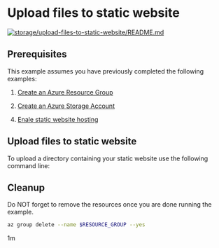 
# Upload files to static website

[![storage/upload-files-to-static-website/README.md](https://github.com/Azure-Samples/java-on-azure-examples/actions/workflows/storage_upload-files-to-static-website_README_md.yml/badge.svg)](https://github.com/Azure-Samples/java-on-azure-examples/actions/workflows/storage_upload-files-to-static-website_README_md.yml)

## Prerequisites

This example assumes you have previously completed the following examples:

1. [Create an Azure Resource Group](../../group/create/)

<!-- MARKDOWN-AUTO-DOCS:START (CODE:src=../../setup-env.sh) -->
<!-- The below code snippet is automatically added from ../../setup-env.sh -->

<!-- MARKDOWN-AUTO-DOCS:START (CODE:src=../../core-group/group-create/group-create.sh) -->
<!-- The below code snippet is automatically added from ./group-create.sh -->

2. [Create an Azure Storage Account](../storage/create/)

<!-- MARKDOWN-AUTO-DOCS:START (CODE:src=../../storage-storage/storage-create/storage-create.sh) -->
<!-- The below code snippet is automatically added from ../../setup-env.sh -->

4. [Enale static website hosting](../enable-static-website/)

<!-- workflow.cron(0 3 * * 4) -->
<!-- workflow.include(../enable-static-website/README.md) -->

## Upload files to static website

To upload a directory containing your static website use the following command
line:

<!-- MARKDOWN-AUTO-DOCS:START (CODE:src=../../storage-upload-files-to-static-website.sh) -->
<!-- The below code snippet is automatically added from ../../setup-env.sh -->

<!-- workflow.run() 

  sleep 60
  cd ../..

  -->

## Cleanup

Do NOT forget to remove the resources once you are done running the example.

<!-- MARKDOWN-AUTO-DOCS:START (CODE:src=../../core-group/group-delete/group-delete.sh) -->
<!-- The below code snippet is automatically added from ../group-delete/group-delete.sh -->
```sh
az group delete --name $RESOURCE_GROUP --yes
```
<!-- MARKDOWN-AUTO-DOCS:END -->

1m

